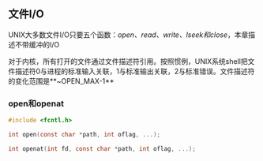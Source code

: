 ## 文件I/O

UNIX大多数文件I/O只要五个函数：*open、read、write、lseek和close*，本章描述不带缓冲的I/O

对于内核，所有打开的文件通过文件描述符引用。按照惯例，UNIX系统shell把文件描述符0与进程的标准输入关联，1与标准输出关联，2与标准错误。文件描述符的变化范围是**~OPEN_MAX-1**

### open和openat

```c
#include <fcntl.h>

int open(const char *path, int oflag, ...);

int openat(int fd, const char *path, int oflag, ...);
```



